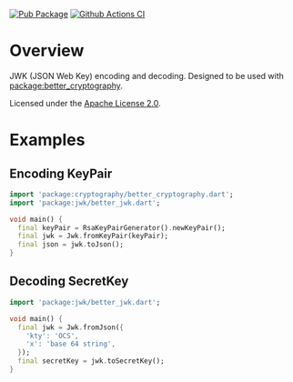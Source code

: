 [![Pub Package](https://img.shields.io/pub/v/better_jwk.svg)](https://pub.dev/packages/better_jwk)
[![Github Actions CI](https://github.com/tjcampanella/better_cryptography/workflows/Dart%20CI/badge.svg)](https://github.com/tjcampanella/better_cryptography/actions?query=workflow%3A%22Dart+CI%22)

# Overview
JWK (JSON Web Key) encoding and decoding. Designed to be used with
[package:better_cryptography](https://pub.dev/packages/better_cryptography).

Licensed under the [Apache License 2.0](LICENSE).

# Examples
## Encoding KeyPair
```dart
import 'package:cryptography/better_cryptography.dart';
import 'package:jwk/better_jwk.dart';

void main() {
  final keyPair = RsaKeyPairGenerator().newKeyPair();
  final jwk = Jwk.fromKeyPair(keyPair);
  final json = jwk.toJson();
}
```

## Decoding SecretKey
```dart
import 'package:jwk/better_jwk.dart';

void main() {
  final jwk = Jwk.fromJson({
    'kty': 'OCS',
    'x': 'base 64 string',
  });
  final secretKey = jwk.toSecretKey();
}
```
